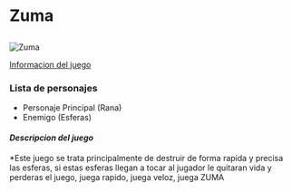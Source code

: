# Zuma
##
![Zuma](https://cdn.mobygames.com/covers/2790699-zuma-deluxe-playstation-3-front-cover.png)

[Informacion del juego](https://es.wikipedia.org/wiki/Zuma_(videojuego))

### Lista de personajes
* Personaje Principal (Rana)
* Enemigo (Esferas)


#### ***Descripcion del juego***
*Este juego se trata principalmente de destruir de forma rapida y precisa las esferas, si estas esferas llegan a tocar al jugador le quitaran vida y perderas el juego, juega rapido, juega veloz, juega ZUMA 